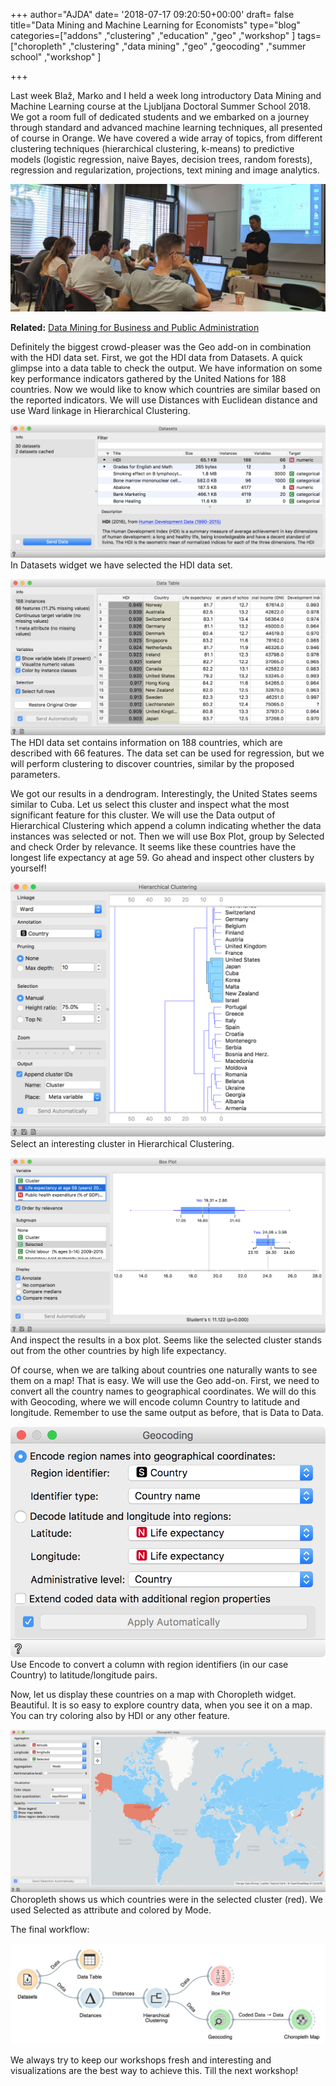+++
author="AJDA"
date= '2018-07-17 09:20:50+00:00'
draft= false
title="Data Mining and Machine Learning for Economists"
type="blog"
categories=["addons" ,"clustering" ,"education" ,"geo" ,"workshop" ]
tags=["choropleth" ,"clustering" ,"data mining" ,"geo" ,"geocoding" ,"summer school"
  ,"workshop" ]

+++

Last week Blaž, Marko and I held a week long introductory Data Mining and Machine Learning course at the Ljubljana Doctoral Summer School 2018. We got a room full of dedicated students and we embarked on a journey through standard and advanced machine learning techniques, all presented of course in Orange. We have covered a wide array of topics, from different clustering techniques (hierarchical clustering, k-means) to predictive models (logistic regression, naive Bayes, decision trees, random forests), regression and regularization, projections, text mining and image analytics.

[![](/images/2018/07/IMG_20180713_092503.jpg)
](https://blog.biolab.si/wp-content/uploads/2018/07/IMG_20180713_092503.jpg)


**Related:** [Data Mining for Business and Public Administration](https://blog.biolab.si/2017/11/17/data-mining-business-public-administration/)


Definitely the biggest crowd-pleaser was the Geo add-on in combination with the HDI data set. First, we got the HDI data from Datasets. A quick glimpse into a data table to check the output. We have information on some key performance indicators gathered by the United Nations for 188 countries. Now we would like to know which countries are similar based on the reported indicators. We will use Distances with Euclidean distance and use Ward linkage in Hierarchical Clustering.



[![](/images/2018/07/Screen-Shot-2018-07-17-at-10.04.18.png)
](https://blog.biolab.si/wp-content/uploads/2018/07/Screen-Shot-2018-07-17-at-10.04.18.png) In Datasets widget we have selected the HDI data set.



[![](/images/2018/07/Screen-Shot-2018-07-17-at-10.04.29.png)
](https://blog.biolab.si/wp-content/uploads/2018/07/Screen-Shot-2018-07-17-at-10.04.29.png) The HDI data set contains information on 188 countries, which are described with 66 features. The data set can be used for regression, but we will perform clustering to discover countries, similar by the proposed parameters.



We got our results in a dendrogram. Interestingly, the United States seems similar to Cuba. Let us select this cluster and inspect what the most significant feature for this cluster. We will use the Data output of Hierarchical Clustering which append a column indicating whether the data instances was selected or not. Then we will use Box Plot, group by Selected and check Order by relevance. It seems like these countries have the longest life expectancy at age 59. Go ahead and inspect other clusters by yourself!

[![](/images/2018/07/Screen-Shot-2018-07-17-at-10.52.05.png)
](https://blog.biolab.si/wp-content/uploads/2018/07/Screen-Shot-2018-07-17-at-10.52.05.png) Select an interesting cluster in Hierarchical Clustering.



[![](/images/2018/07/Screen-Shot-2018-07-17-at-10.10.28.png)
](https://blog.biolab.si/wp-content/uploads/2018/07/Screen-Shot-2018-07-17-at-10.10.28.png) And inspect the results in a box plot. Seems like the selected cluster stands out from the other countries by high life expectancy.



Of course, when we are talking about countries one naturally wants to see them on a map! That is easy. We will use the Geo add-on. First, we need to convert all the country names to geographical coordinates. We will do this with Geocoding, where we will encode column Country to latitude and longitude. Remember to use the same output as before, that is Data to Data.

[![](/images/2018/07/Screen-Shot-2018-07-17-at-10.52.29.png)
](https://blog.biolab.si/wp-content/uploads/2018/07/Screen-Shot-2018-07-17-at-10.52.29.png) Use Encode to convert a column with region identifiers (in our case Country) to latitude/longitude pairs.



Now, let us display these countries on a map with Choropleth widget. Beautiful. It is so easy to explore country data, when you see it on a map. You can try coloring also by HDI or any other feature.

[![](/images/2018/07/Screen-Shot-2018-07-17-at-10.55.34.png)
](https://blog.biolab.si/wp-content/uploads/2018/07/Screen-Shot-2018-07-17-at-10.55.34.png) Choropleth shows us which countries were in the selected cluster (red). We used Selected as attribute and colored by Mode.



The final workflow:

[![](/images/2018/07/Screen-Shot-2018-07-17-at-11.10.26.png)
](https://blog.biolab.si/wp-content/uploads/2018/07/Screen-Shot-2018-07-17-at-11.10.26.png)

We always try to keep our workshops fresh and interesting and visualizations are the best way to achieve this. Till the next workshop!












